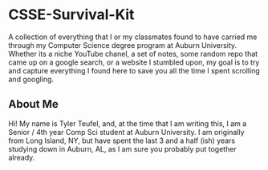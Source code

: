# CSSE-Survival-Kit

A collection of everything that I or my classmates found to have carried me through my Computer Science degree program at Auburn University. Whether its a niche YouTube chanel, a set of notes, some random repo that came up on a google search, or a website I stumbled upon, my goal is to try and capture everything I found here to save you all the time I spent scrolling and googling.

## About Me

Hi! My name is Tyler Teufel, and, at the time that I am writing this, I am a Senior / 4th year Comp Sci student at Auburn University. I am originally from Long Island, NY, but have spent the last 3 and a half (ish) years studying down in Auburn, AL, as I am sure you probably put together already.
